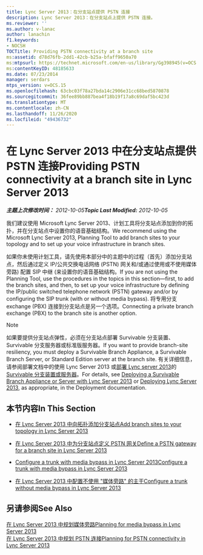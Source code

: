 ```yaml
---
title: Lync Server 2013：在分支站点提供 PSTN 连接
description: Lync Server 2013：在分支站点上提供 PSTN 连接。
ms.reviewer: ''
ms.author: v-lanac
author: lanachin
f1.keywords:
- NOCSH
TOCTitle: Providing PSTN connectivity at a branch site
ms:assetid: d78d76fb-2dd1-42cb-b25a-bfaff9650a70
ms:mtpsurl: https://technet.microsoft.com/en-us/library/Gg398945(v=OCS.15)
ms:contentKeyID: 48185633
ms.date: 07/23/2014
manager: serdars
mtps_version: v=OCS.15
ms.openlocfilehash: 63cbc03f78a27bda14c2906e31cc68bed5870878
ms.sourcegitcommit: 36fee89bb887bea4f18b19f17a8c69daf5bc423d
ms.translationtype: MT
ms.contentlocale: zh-CN
ms.lasthandoff: 11/26/2020
ms.locfileid: "49436732"
---
```

# <a name="providing-pstn-connectivity-at-a-branch-site-in-lync-server-2013"></a><span data-ttu-id="bae6c-103">在 Lync Server 2013 中在分支站点提供 PSTN 连接</span><span class="sxs-lookup"><span data-stu-id="bae6c-103">Providing PSTN connectivity at a branch site in Lync Server 2013</span></span>

<div data-xmlns="http://www.w3.org/1999/xhtml">

<div class="topic" data-xmlns="http://www.w3.org/1999/xhtml" data-msxsl="urn:schemas-microsoft-com:xslt" data-cs="https://msdn.microsoft.com/">

<div data-asp="https://msdn2.microsoft.com/asp">



</div>

<div id="mainSection">

<div id="mainBody"><span data-ttu-id="bae6c-104">

<span> </span></span><span class="sxs-lookup"><span data-stu-id="bae6c-104">

<span> </span></span></span>

<span data-ttu-id="bae6c-105">_**主题上次修改时间：** 2012-10-05_</span><span class="sxs-lookup"><span data-stu-id="bae6c-105">_**Topic Last Modified:** 2012-10-05_</span></span>

<span data-ttu-id="bae6c-106">我们建议使用 Microsoft Lync Server 2013、计划工具将分支站点添加到你的拓扑，并在分支站点中设置你的语音基础结构。</span><span class="sxs-lookup"><span data-stu-id="bae6c-106">We recommend using the Microsoft Lync Server 2013, Planning Tool to add branch sites to your topology and to set up your voice infrastructure in branch sites.</span></span>

<span data-ttu-id="bae6c-107">如果你未使用计划工具，请先使用本部分中的主题中的过程（首先）添加分支站点，然后通过定义 IP/公共交换电话网络 (PSTN) 网关和/或通过使用或不使用媒体旁路) 配置 SIP 中继 (来设置你的语音基础结构。</span><span class="sxs-lookup"><span data-stu-id="bae6c-107">If you are not using the Planning Tool, use the procedures in the topics in this section—first, to add the branch sites, and then, to set up your voice infrastructure by defining the IP/public switched telephone network (PSTN) gateway and/or by configuring the SIP trunk (with or without media bypass).</span></span> <span data-ttu-id="bae6c-108">将专用分支 exchange (PBX) 连接到分支站点是另一个选项。</span><span class="sxs-lookup"><span data-stu-id="bae6c-108">Connecting a private branch exchange (PBX) to the branch site is another option.</span></span>

<div>


> [!NOTE]  
> <span data-ttu-id="bae6c-109">如果要提供分支站点弹性，必须在分支站点部署 Survivable 分支装置、Survivable 分支服务器或标准版服务器。</span><span class="sxs-lookup"><span data-stu-id="bae6c-109">If you want to provide branch-site resiliency, you must deploy a Survivable Branch Appliance, a Survivable Branch Server, or Standard Edition server at the branch site.</span></span> <span data-ttu-id="bae6c-110">有关详细信息，请参阅部署文档中的使用 Lync Server 2013 或<A href="lync-server-2013-deploying-lync-server.md">部署 Lync server 2013</A>的<A href="lync-server-2013-deploying-a-survivable-branch-appliance-or-server.md">Survivable 分支装置或服务器</A>。</span><span class="sxs-lookup"><span data-stu-id="bae6c-110">For details, see <A href="lync-server-2013-deploying-a-survivable-branch-appliance-or-server.md">Deploying a Survivable Branch Appliance or Server with Lync Server 2013</A> or <A href="lync-server-2013-deploying-lync-server.md">Deploying Lync Server 2013</A>, as appropriate, in the Deployment documentation.</span></span>



</div>

<div>

## <a name="in-this-section"></a><span data-ttu-id="bae6c-111">本节内容</span><span class="sxs-lookup"><span data-stu-id="bae6c-111">In This Section</span></span>

  - [<span data-ttu-id="bae6c-112">在 Lync Server 2013 中向拓扑添加分支站点</span><span class="sxs-lookup"><span data-stu-id="bae6c-112">Add branch sites to your topology in Lync Server 2013</span></span>](lync-server-2013-add-branch-sites-to-your-topology.md)

  - [<span data-ttu-id="bae6c-113">在 Lync Server 2013 中为分支站点定义 PSTN 网关</span><span class="sxs-lookup"><span data-stu-id="bae6c-113">Define a PSTN gateway for a branch site in Lync Server 2013</span></span>](lync-server-2013-define-a-pstn-gateway-for-a-branch-site.md)

  - [<span data-ttu-id="bae6c-114">Configure a trunk with media bypass in Lync Server 2013</span><span class="sxs-lookup"><span data-stu-id="bae6c-114">Configure a trunk with media bypass in Lync Server 2013</span></span>](lync-server-2013-configure-a-trunk-with-media-bypass.md)

  - [<span data-ttu-id="bae6c-115">在 Lync Server 2013 中配置不使用 "媒体旁路" 的主干</span><span class="sxs-lookup"><span data-stu-id="bae6c-115">Configure a trunk without media bypass in Lync Server 2013</span></span>](lync-server-2013-configure-a-trunk-without-media-bypass.md)

</div>

<div>

## <a name="see-also"></a><span data-ttu-id="bae6c-116">另请参阅</span><span class="sxs-lookup"><span data-stu-id="bae6c-116">See Also</span></span>


[<span data-ttu-id="bae6c-117">在 Lync Server 2013 中规划媒体旁路</span><span class="sxs-lookup"><span data-stu-id="bae6c-117">Planning for media bypass in Lync Server 2013</span></span>](lync-server-2013-planning-for-media-bypass.md)  
[<span data-ttu-id="bae6c-118">在 Lync Server 2013 中规划 PSTN 连接</span><span class="sxs-lookup"><span data-stu-id="bae6c-118">Planning for PSTN connectivity in Lync Server 2013</span></span>](lync-server-2013-planning-for-pstn-connectivity.md)  
  

<span data-ttu-id="bae6c-119"></div>

</div>

<span> </span>

</div>

</div>

</span><span class="sxs-lookup"><span data-stu-id="bae6c-119"></div>

</div>

<span> </span>

</div>

</div>

</span></span></div>

